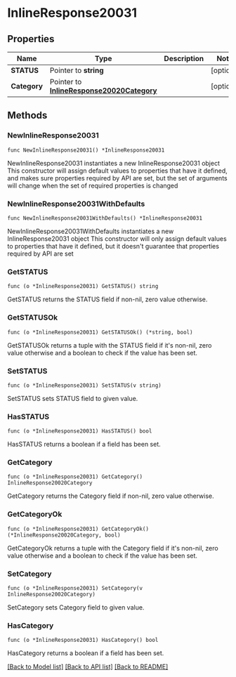 # InlineResponse20031

## Properties

Name | Type | Description | Notes
------------ | ------------- | ------------- | -------------
**STATUS** | Pointer to **string** |  | [optional] 
**Category** | Pointer to [**InlineResponse20020Category**](inline_response_200_20_category.md) |  | [optional] 

## Methods

### NewInlineResponse20031

`func NewInlineResponse20031() *InlineResponse20031`

NewInlineResponse20031 instantiates a new InlineResponse20031 object
This constructor will assign default values to properties that have it defined,
and makes sure properties required by API are set, but the set of arguments
will change when the set of required properties is changed

### NewInlineResponse20031WithDefaults

`func NewInlineResponse20031WithDefaults() *InlineResponse20031`

NewInlineResponse20031WithDefaults instantiates a new InlineResponse20031 object
This constructor will only assign default values to properties that have it defined,
but it doesn't guarantee that properties required by API are set

### GetSTATUS

`func (o *InlineResponse20031) GetSTATUS() string`

GetSTATUS returns the STATUS field if non-nil, zero value otherwise.

### GetSTATUSOk

`func (o *InlineResponse20031) GetSTATUSOk() (*string, bool)`

GetSTATUSOk returns a tuple with the STATUS field if it's non-nil, zero value otherwise
and a boolean to check if the value has been set.

### SetSTATUS

`func (o *InlineResponse20031) SetSTATUS(v string)`

SetSTATUS sets STATUS field to given value.

### HasSTATUS

`func (o *InlineResponse20031) HasSTATUS() bool`

HasSTATUS returns a boolean if a field has been set.

### GetCategory

`func (o *InlineResponse20031) GetCategory() InlineResponse20020Category`

GetCategory returns the Category field if non-nil, zero value otherwise.

### GetCategoryOk

`func (o *InlineResponse20031) GetCategoryOk() (*InlineResponse20020Category, bool)`

GetCategoryOk returns a tuple with the Category field if it's non-nil, zero value otherwise
and a boolean to check if the value has been set.

### SetCategory

`func (o *InlineResponse20031) SetCategory(v InlineResponse20020Category)`

SetCategory sets Category field to given value.

### HasCategory

`func (o *InlineResponse20031) HasCategory() bool`

HasCategory returns a boolean if a field has been set.


[[Back to Model list]](../README.md#documentation-for-models) [[Back to API list]](../README.md#documentation-for-api-endpoints) [[Back to README]](../README.md)



